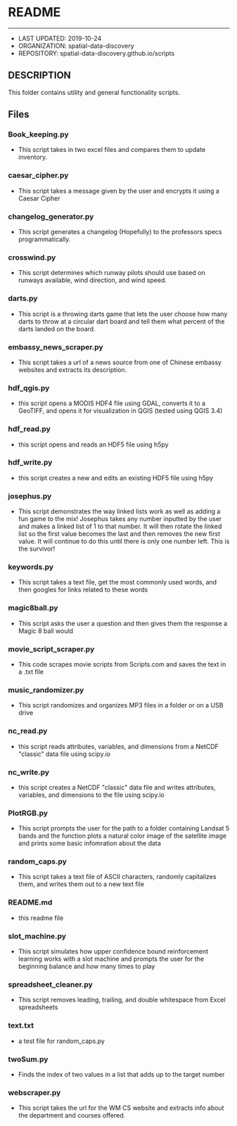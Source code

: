 # README
--------
* LAST UPDATED: 2019-10-24
* ORGANIZATION: spatial-data-discovery
* REPOSITORY: spatial-data-discovery.github.io/scripts

## DESCRIPTION
This folder contains utility and general functionality scripts.

## Files

### Book_keeping.py
* This script takes in two excel files and compares them to update inventory.  

### caesar_cipher.py
* This script takes a message given by the user and encrypts it using a Caesar Cipher

### changelog_generator.py
* This script generates a changelog (Hopefully) to the professors specs programmatically.

### crosswind.py
* This script determines which runway pilots should use based on runways available, wind direction, and wind speed.

### darts.py
* This script is a throwing darts game that lets the user choose how many darts to throw at a circular dart board
  and tell them what percent of the darts landed on the board.

### embassy_news_scraper.py
* This script takes a url of a news source from one of Chinese embassy websites and extracts its description.

### hdf_qgis.py
* this script opens a MODIS HDF4 file using GDAL, converts it to a GeoTIFF, and opens it for visualization in QGIS (tested using QGIS 3.4)

### hdf_read.py
* this script opens and reads an HDF5 file using h5py

### hdf_write.py
* this script creates a new and edits an existing HDF5 file using h5py

### josephus.py
* This script demonstrates the way linked lists work as well as adding a fun game to the mix!
  Josephus takes any number inputted by the user and makes a linked list of 1 to that number.
  It will then rotate the linked list so the first value becomes the last and then removes the
  new first value. It will continue to do this until there is only one number left.
  This is the survivor!

### keywords.py
* This script takes a text file, get the most commonly used words, and then googles for links related to these words

### magic8ball.py
* This script asks the user a question and then gives them the response a Magic 8 ball would

### movie_script_scraper.py
* This code scrapes movie scripts from Scripts.com and saves the text in a .txt file

### music_randomizer.py
* This script randomizes and organizes MP3 files in a folder or on a USB drive

### nc_read.py
* this script reads attributes, variables, and dimensions from a NetCDF "classic" data file using scipy.io

### nc_write.py
* this script creates a NetCDF "classic" data file and writes attributes, variables, and dimensions to the file using scipy.io

### PlotRGB.py
* This script prompts the user for the path to a folder containing Landsat 5 bands and the function plots a natural color image of the    satellite image and prints some basic infomration about the data

### random_caps.py
* This script takes a text file of ASCII characters, randomly capitalizes them,
  and writes them out to a new text file

### README.md
* this readme file

### slot_machine.py
* This script simulates how upper confidence bound reinforcement learning works with a slot machine and prompts the user for the beginning balance and how many times to play

### spreadsheet_cleaner.py
* This script removes leading, trailing, and double whitespace from Excel spreadsheets

### text.txt
* a test file for random_caps.py

### twoSum.py
* Finds the index of two values in a list that adds up to the target number

### webscraper.py
* This script takes the url for the WM CS website and extracts info about the department and courses offered.
